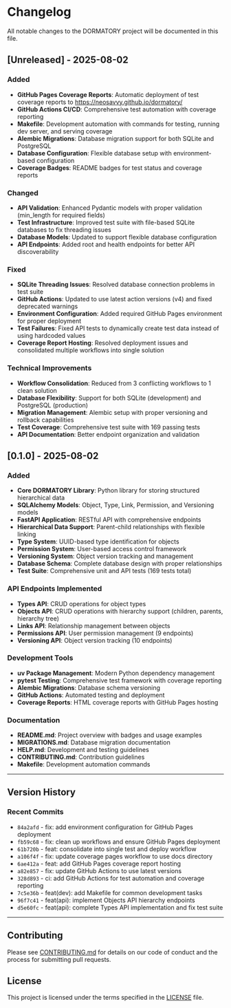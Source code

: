 # Changelog

All notable changes to the DORMATORY project will be documented in this file.

## [Unreleased] - 2025-08-02

### Added
- **GitHub Pages Coverage Reports**: Automatic deployment of test coverage reports to https://neosavvy.github.io/dormatory/
- **GitHub Actions CI/CD**: Comprehensive test automation with coverage reporting
- **Makefile**: Development automation with commands for testing, running dev server, and serving coverage
- **Alembic Migrations**: Database migration support for both SQLite and PostgreSQL
- **Database Configuration**: Flexible database setup with environment-based configuration
- **Coverage Badges**: README badges for test status and coverage reports

### Changed
- **API Validation**: Enhanced Pydantic models with proper validation (min_length for required fields)
- **Test Infrastructure**: Improved test suite with file-based SQLite databases to fix threading issues
- **Database Models**: Updated to support flexible database configuration
- **API Endpoints**: Added root and health endpoints for better API discoverability

### Fixed
- **SQLite Threading Issues**: Resolved database connection problems in test suite
- **GitHub Actions**: Updated to use latest action versions (v4) and fixed deprecated warnings
- **Environment Configuration**: Added required GitHub Pages environment for proper deployment
- **Test Failures**: Fixed API tests to dynamically create test data instead of using hardcoded values
- **Coverage Report Hosting**: Resolved deployment issues and consolidated multiple workflows into single solution

### Technical Improvements
- **Workflow Consolidation**: Reduced from 3 conflicting workflows to 1 clean solution
- **Database Flexibility**: Support for both SQLite (development) and PostgreSQL (production)
- **Migration Management**: Alembic setup with proper versioning and rollback capabilities
- **Test Coverage**: Comprehensive test suite with 169 passing tests
- **API Documentation**: Better endpoint organization and validation

## [0.1.0] - 2025-08-02

### Added
- **Core DORMATORY Library**: Python library for storing structured hierarchical data
- **SQLAlchemy Models**: Object, Type, Link, Permission, and Versioning models
- **FastAPI Application**: RESTful API with comprehensive endpoints
- **Hierarchical Data Support**: Parent-child relationships with flexible linking
- **Type System**: UUID-based type identification for objects
- **Permission System**: User-based access control framework
- **Versioning System**: Object version tracking and management
- **Database Schema**: Complete database design with proper relationships
- **Test Suite**: Comprehensive unit and API tests (169 tests total)

### API Endpoints Implemented
- **Types API**: CRUD operations for object types
- **Objects API**: CRUD operations with hierarchy support (children, parents, hierarchy tree)
- **Links API**: Relationship management between objects
- **Permissions API**: User permission management (9 endpoints)
- **Versioning API**: Object version tracking (10 endpoints)

### Development Tools
- **uv Package Management**: Modern Python dependency management
- **pytest Testing**: Comprehensive test framework with coverage reporting
- **Alembic Migrations**: Database schema versioning
- **GitHub Actions**: Automated testing and deployment
- **Coverage Reports**: HTML coverage reports with GitHub Pages hosting

### Documentation
- **README.md**: Project overview with badges and usage examples
- **MIGRATIONS.md**: Database migration documentation
- **HELP.md**: Development and testing guidelines
- **CONTRIBUTING.md**: Contribution guidelines
- **Makefile**: Development automation commands

---

## Version History

### Recent Commits
- `84a2afd` - fix: add environment configuration for GitHub Pages deployment
- `fb59c68` - fix: clean up workflows and ensure GitHub Pages deployment  
- `61b720b` - feat: consolidate into single test and deploy workflow
- `a106f4f` - fix: update coverage pages workflow to use docs directory
- `6ae412a` - feat: add GitHub Pages coverage report hosting
- `a82e857` - fix: update GitHub Actions to use latest versions
- `328d893` - ci: add GitHub Actions for test automation and coverage reporting
- `7c5e36b` - feat(dev): add Makefile for common development tasks
- `96f7c41` - feat(api): implement Objects API hierarchy endpoints
- `d5e60fc` - feat(api): complete Types API implementation and fix test suite

---

## Contributing

Please see [CONTRIBUTING.md](CONTRIBUTING.md) for details on our code of conduct and the process for submitting pull requests.

## License

This project is licensed under the terms specified in the [LICENSE](LICENSE) file. 